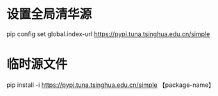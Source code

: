 # 设置全局清华源

pip config set global.index-url https://pypi.tuna.tsinghua.edu.cn/simple

# 临时源文件

pip install -i https://pypi.tuna.tsinghua.edu.cn/simple 【package-name】